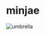 # minjae

![umbrella](https://user-images.githubusercontent.com/91143804/134201239-417dbc46-d170-4164-aff5-1f1febc104e6.jpeg)
